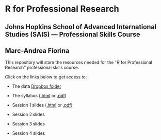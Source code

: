 # R for Professional Research

## Johns Hopkins School of Advanced International Studies (SAIS) — Professional Skills Course

## Marc-Andrea Fiorina

This repository will store the resources needed for the "R for Professional Research" professional skills course.

Click on the links below to get access to:

- The data [Dropbox folder](https://www.dropbox.com/scl/fo/6m5hzlrc82i04oi0qoam7/h?rlkey=7t9p4bfg90gvoybibb9jf7veq&dl=0)

- The syllabus ([.html](https://mfiorina.github.io/mief_sais_r_course/syllabus/r_course_syllabus.html) or [.pdf](https://mfiorina.github.io/mief_sais_r_course/syllabus/r_course_syllabus.pdf))

- Session 1 slides ([.html](https://mfiorina.github.io/mief_sais_r_course/slides/session_1/session_1.html) or [.pdf](https://mfiorina.github.io/mief_sais_r_course/slides/session_1/session_1.pdf))

- Session 2 slides [](([.html](https://mfiorina.github.io/mief_sais_r_course/slides/session_2/session_2.html)))

- Session 3 slides [](([.html](https://mfiorina.github.io/mief_sais_r_course/slides/session_3/session_3.html)))

- Session 4 slides [](([.html](https://mfiorina.github.io/mief_sais_r_course/slides/session_4/session_4.html)))
